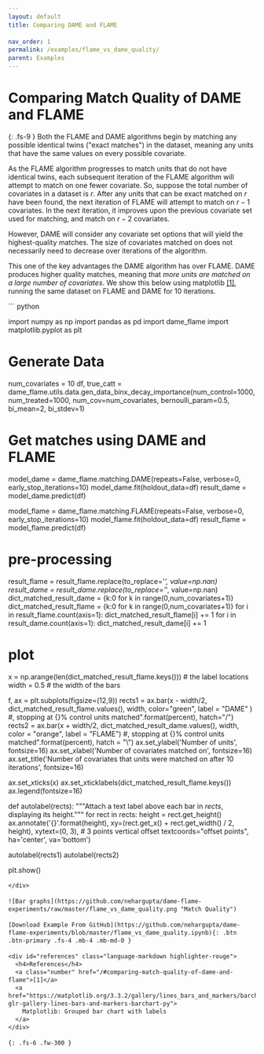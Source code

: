 ```yaml
---
layout: default
title: Comparing DAME and FLAME

nav_order: 1
permalink: /examples/flame_vs_dame_quality/
parent: Examples
---
```


# Comparing Match Quality of DAME and FLAME
{: .fs-9 }
Both the FLAME and DAME algorithms begin by matching any possible identical twins ("exact matches") in the dataset, meaning any units that have the same values on every possible covariate. 

As the FLAME algorithm progresses to match units that do not have identical twins, each subsequent iteration of the FLAME algorithm will attempt to match on one fewer covariate. So, suppose the total number of covariates in a dataset is $r$. After any units that can be exact matched on $r$ have been found, the next iteration of FLAME will attempt to match on $r-1$ covariates. In the next iteration, it improves upon the previous covariate set used for matching, and match on $r-2$ covariates.

However, DAME will consider any covariate set options that will yield the highest-quality matches. The size of covariates matched on does not necessarily need to decrease over iterations of the algorithm.

This one of the key advantages the DAME algorithm has over FLAME. DAME produces higher quality matches, meaning that *more units are matched on a large number of covariates*. We show this below using matplotlib <a href="#references">[1]</a>, running the same dataset on FLAME and DAME for 10 iterations.


<div class="code-example" markdown="1">
``` python

import numpy as np
import pandas as pd
import dame_flame
import matplotlib.pyplot as plt

# Generate Data
num_covariates = 10
df, true_catt = dame_flame.utils.data.gen_data_binx_decay_importance(num_control=1000, num_treated=1000, 
                    num_cov=num_covariates, bernoulli_param=0.5, bi_mean=2, bi_stdev=1)

# Get matches using DAME and FLAME
model_dame = dame_flame.matching.DAME(repeats=False, verbose=0, early_stop_iterations=10)
model_dame.fit(holdout_data=df)
result_dame = model_dame.predict(df)

model_flame = dame_flame.matching.FLAME(repeats=False, verbose=0, early_stop_iterations=10)
model_flame.fit(holdout_data=df)
result_flame = model_flame.predict(df)

# pre-processing
result_flame = result_flame.replace(to_replace='*', value=np.nan)
result_dame = result_dame.replace(to_replace='*', value=np.nan)
dict_matched_result_dame = {k:0 for k in range(0,num_covariates+1)}
dict_matched_result_flame = {k:0 for k in range(0,num_covariates+1)}
for i in result_flame.count(axis=1):
    dict_matched_result_flame[i] += 1
for i in result_dame.count(axis=1):
    dict_matched_result_dame[i] += 1

# plot
x = np.arange(len(dict_matched_result_flame.keys()))  # the label locations
width = 0.5  # the width of the bars

f, ax = plt.subplots(figsize=(12,9))
rects1 = ax.bar(x - width/2,  dict_matched_result_flame.values(), width, color="green", label = "DAME" ) #, stopping at {}% control units matched".format(percent), hatch="/")
rects2 = ax.bar(x + width/2, dict_matched_result_dame.values(), width, color = "orange", label = "FLAME") #, stopping at {}% control units matched".format(percent), hatch = "\\")
ax.set_ylabel('Number of units', fontsize=16)
ax.set_xlabel('Number of covariates matched on', fontsize=16)
ax.set_title('Number of covariates that units were matched on after 10 iterations',
            fontsize=16)

ax.set_xticks(x)
ax.set_xticklabels(dict_matched_result_flame.keys())
ax.legend(fontsize=16)

def autolabel(rects):
    """Attach a text label above each bar in *rects*, displaying its height."""
    for rect in rects:
        height = rect.get_height()
        ax.annotate('{}'.format(height),
                    xy=(rect.get_x() + rect.get_width() / 2, height),
                    xytext=(0, 3),  # 3 points vertical offset
                    textcoords="offset points",
                    ha='center', va='bottom')


autolabel(rects1)
autolabel(rects2)

plt.show()
```
</div>

![Bar graphs](https://github.com/nehargupta/dame-flame-experiments/raw/master/flame_vs_dame_quality.png "Match Quality")

[Download Example From GitHub](https://github.com/nehargupta/dame-flame-experiments/blob/master/flame_vs_dame_quality.ipynb){: .btn .btn-primary .fs-4 .mb-4 .mb-md-0 }

<div id="references" class="language-markdown highlighter-rouge">
  <h4>References</h4>
  <a class="number" href="/#comparing-match-quality-of-dame-and-flame">[1]</a> 
  <a href="https://matplotlib.org/3.3.2/gallery/lines_bars_and_markers/barchart.html#sphx-glr-gallery-lines-bars-and-markers-barchart-py">
    Matplotlib: Grouped bar chart with labels
  </a>
</div>

{: .fs-6 .fw-300 }
